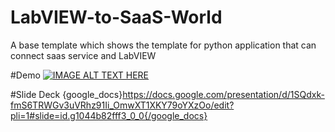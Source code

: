 # LabVIEW-to-SaaS-World
A base template which shows the template for python application that can connect saas service and LabVIEW

#Demo
[![IMAGE ALT TEXT HERE](https://img.youtube.com/vi/YOUTUBE_VIDEO_ID_HERE/0.jpg)](https://www.youtube.com/watch?v=YQeJaod8Ti8)

#Slide Deck
{google_docs}https://docs.google.com/presentation/d/1SQdxk-fmS6TRWGv3uVRhz91Ii_OmwXT1XKY79oYXzOo/edit?pli=1#slide=id.g1044b82fff3_0_0{/google_docs}
